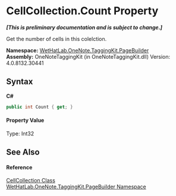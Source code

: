 # CellCollection.Count Property 
 _**\[This is preliminary documentation and is subject to change.\]**_

Get the number of cells in this colelction.

**Namespace:**&nbsp;<a href="56352230-71f2-f4b7-63a8-983965663af5.md">WetHatLab.OneNote.TaggingKit.PageBuilder</a><br />**Assembly:**&nbsp;OneNoteTaggingKit (in OneNoteTaggingKit.dll) Version: 4.0.8132.30441

## Syntax

**C#**<br />
``` C#
public int Count { get; }
```


#### Property Value
Type: Int32

## See Also


#### Reference
<a href="09730001-8b9f-c579-5787-c2c81a25ed5d.md">CellCollection Class</a><br /><a href="56352230-71f2-f4b7-63a8-983965663af5.md">WetHatLab.OneNote.TaggingKit.PageBuilder Namespace</a><br />